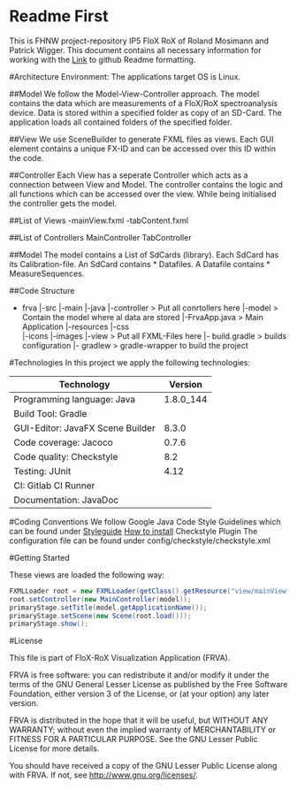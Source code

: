 
Readme First
============
This is FHNW project-repository IP5 FloX RoX of Roland Mosimann and Patrick Wigger. This document contains all necessary information for working with the 
[Link](https://github.com/adam-p/markdown-here/wiki/Markdown-Cheatsheet) to github Readme formatting.

#Architecture
Environment: The applications target OS is Linux. 

##Model
We follow the Model-View-Controller approach. The model contains the data which are measurements of a FloX/RoX spectroanalysis device.
Data is stored within a specified folder as copy of an SD-Card. The application loads all contained folders of the specified folder.

##View
We use SceneBuilder to generate FXML files as views. Each GUI element contains a unique FX-ID and can be accessed over this ID within the code.

##Controller
Each View has a seperate Controller which acts as a connection between View and Model. The controller contains the logic and all functions which can be accessed over the view. While being initialised the controller gets the model. 


##List of Views
-mainView.fxml
-tabContent.fxml

##List of Controllers
MainController
TabController

##Model
The model contains a List of SdCards (library). Each SdCard has its Calibration-file.
An SdCard contains * Datafiles. A Datafile contains * MeasureSequences. 


##Code Structure

- frva
  |-src
    |-main
      |-java
        |-controller        > Put all conrtollers here
        |-model             > Contain the model where al data are stored
        |-FrvaApp.java      > Main Application
      |-resources
        |-css               
        |-icons
        |-images
        |-view              > Put all FXML-Files here
    |- build.gradle         > builds configuration
    |- gradlew              > gradle-wrapper to build the project


#Technologies
In this project we apply the following technologies:

| Technology                       | Version   |
|----------------------------------|-----------|
| Programming language: Java       | 1.8.0_144 |
| Build Tool: Gradle               |           |
| GUI-Editor: JavaFX Scene Builder | 8.3.0     |
| Code coverage: Jacoco            | 0.7.6     |
| Code quality: Checkstyle         | 8.2       |
| Testing: JUnit                   | 4.12      |
| CI: Gitlab CI Runner             |           |
| Documentation: JavaDoc           |           |


#Coding Conventions
We follow Google Java Code Style Guidelines which can be found under [Styleguide](https://google.github.io/styleguide/javaguide.html)
[How to install](https://medium.com/@jayanga/how-to-configure-checkstyle-and-findbugs-plugins-to-intellij-idea-for-wso2-products-c5f4bbe9673a)
 Checkstyle Plugin 
The configuration file can be found under config/checkstyle/checkstyle.xml



#Getting Started

These views are loaded the following way:
```java
FXMLLoader root = new FXMLLoader(getClass().getResource("view/mainView.fxml"));
root.setController(new MainController(model));
primaryStage.setTitle(model.getApplicationName());
primaryStage.setScene(new Scene(root.load()));
primaryStage.show();
```


#License

 This file is part of FloX-RoX Visualization Application (FRVA).

 FRVA is free software: you can redistribute it and/or modify
 it under the terms of the GNU General Lesser License as published by
 the Free Software Foundation, either version 3 of the License, or
 (at your option) any later version.

 FRVA is distributed in the hope that it will be useful,
 but WITHOUT ANY WARRANTY; without even the implied warranty of
 MERCHANTABILITY or FITNESS FOR A PARTICULAR PURPOSE.  See the
 GNU Lesser Public License for more details.

 You should have received a copy of the GNU Lesser Public License
 along with FRVA. If not, see <http://www.gnu.org/licenses/>.
